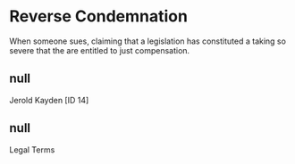 # Reverse Condemnation

When someone sues, claiming that a legislation has constituted a taking so severe that the are entitled to just compensation. 

## null

Jerold Kayden [ID 14]

## null

Legal Terms

